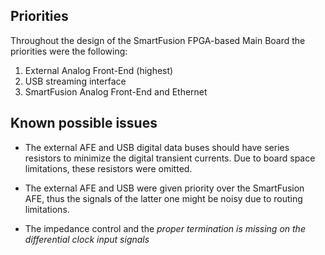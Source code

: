 ## Priorities ##

Throughout the design of the SmartFusion FPGA-based Main Board the priorities were the following:

  1. External Analog Front-End (highest)
  1. USB streaming interface
  1. SmartFusion Analog Front-End and Ethernet

## Known possible issues ##

  * The external AFE and USB digital data buses should have series resistors to minimize the digital transient currents. Due to board space limitations, these resistors were omitted.

  * The external AFE and USB were given priority over the SmartFusion AFE, thus the signals of the latter one might be noisy due to routing limitations.

  * The impedance control and the _proper termination is missing on the differential clock input signals_